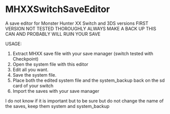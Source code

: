 # MHXXSwitchSaveEditor
A save editor for Monster Hunter XX Switch and 3DS versions
FIRST VERSION
NOT TESTED THOROUGHLY ALWAYS MAKE A BACK UP
THIS CAN AND PROBABLY WILL RUIN YOUR SAVE

USAGE:
1. Extract MHXX save file with your save manager (switch tested with Checkpoint)
2. Open the system file with this editor
3. Edit all you want.
4. Save the system file.
5. Place both the edited system file and the system_backup back on the sd card of your switch
6. Import the saves with your save manager

I do not know if it is important but to be sure but do not change the name of the saves, keep them system and system_backup
